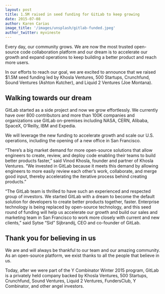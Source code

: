 ```yaml
---
layout: post
title: 1.5M raised in seed funding for GitLab to keep growing
date: 2015-07-08
author: Karen Carias
image_title: '/images/unsplash/gitlab-funded.jpeg'
author_twitter: myvineste
---
```


Every day, our community grows. We are now the most trusted open-source code collaboration platform and our dream is to accelerate our growth and expand operations to keep building a better product and reach more users.

In our efforts to reach our goal, we are excited to announce that we raised $1.5M seed funding led by Khosla Ventures, 500 Startups, Crunchfund, Sound Ventures (Ashton Kutcher), and Liquid 2 Ventures (Joe Montana).

<!--more-->

## Walking towards our dream

GitLab started as a side project and now we grow effortlessly.
We currently have over 800 contributors and more than 100K companies and organizations use GitLab on-premises including NASA, CERN, Alibaba, SpaceX, O’Reilly, IBM and Expedia.

We will leverage the new funding to accelerate growth and scale our U.S. operations, including the opening of a new office in San Francisco.

“There’s a big market demand for more open-source solutions that allow engineers to create, review, and deploy code enabling their teams to build better products faster,” said Vinod Khosla, founder and partner of Khosla Ventures.
“We invested in GitLab because it meets this demand by allowing engineers to more easily review each other’s work, collaborate, and merge good input, thereby accelerating the iterative process behind creating products.”

“The GitLab team is thrilled to have such an experienced and respected group of investors.
We started GitLab with a dream to become the default solution for developers to create better products together, faster.
Enterprise technology is being replaced by open-source technology, and this seed round of funding will help us accelerate our growth and build our sales and marketing team in San Francisco to work more closely with current and new clients,” said Sytse “Sid” Sijbrandij, CEO and co-founder of GitLab.

## Thank you for believing in us

We are and will always be thankful to our team and our amazing community.
As an open-source platform, we exist thanks to all the people that believe in us.

Today, after we were part of the Y Combinator Winter 2015 program, GitLab is a privately held company backed by Khosla Ventures, 500 Startups, Crunchfund, Sound Ventures, Liquid 2 Ventures, FundersClub, Y Combinator, and other angel investors.

